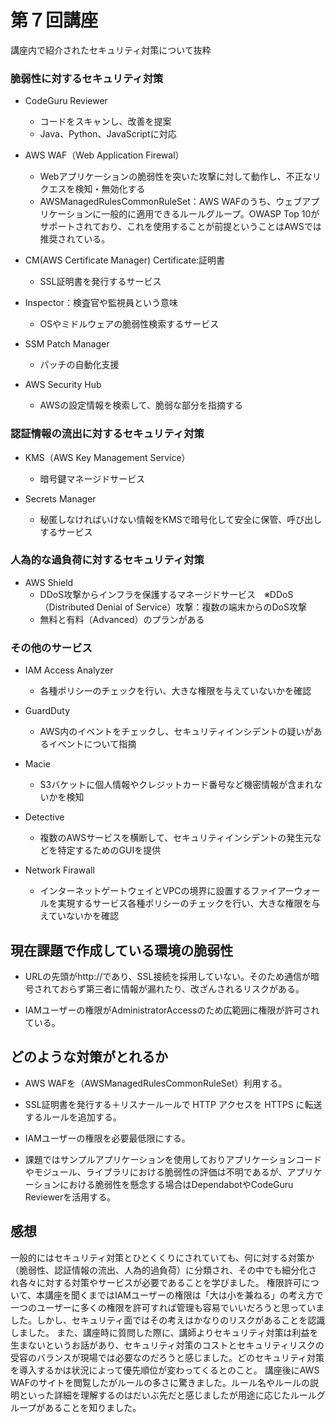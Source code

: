 # 第７回講座
講座内で紹介されたセキュリティ対策について抜粋

### 脆弱性に対するセキュリティ対策

* CodeGuru Reviewer
    * コードをスキャンし、改善を提案
    * Java、Python、JavaScriptに対応

* AWS WAF（Web Application Firewal）
    * Webアプリケーションの脆弱性を突いた攻撃に対して動作し、不正なリクエスを検知・無効化する
    * AWSManagedRulesCommonRuleSet：AWS WAFのうち、ウェブアプリケーションに一般的に適用できるルールグループ。OWASP Top 10がサポートされており、これを使用することが前提ということはAWSでは推奨されている。

* CM(AWS Certificate Manager) Certificate:証明書
    * SSL証明書を発行するサービス

* Inspector：検査官や監視員という意味
    * OSやミドルウェアの脆弱性検索するサービス

* SSM Patch Manager 
    * パッチの自動化支援

* AWS Security Hub
    * AWSの設定情報を検索して、脆弱な部分を指摘する


### 認証情報の流出に対するセキュリティ対策

* KMS（AWS Key Management Service）
    * 暗号鍵マネージドサービス

* Secrets Manager
    * 秘匿しなければいけない情報をKMSで暗号化して安全に保管、呼び出しするサービス

### 人為的な過負荷に対するセキュリティ対策

* AWS Shield
    * DDoS攻撃からインフラを保護するマネージドサービス　※DDoS（Distributed Denial of Service）攻撃：複数の端末からのDoS攻撃
    * 無料と有料（Advanced）のプランがある

### その他のサービス
* IAM Access Analyzer
    * 各種ポリシーのチェックを行い、大きな権限を与えていないかを確認

* GuardDuty
    * AWS内のイベントをチェックし、セキュリティインシデントの疑いがあるイベントについて指摘

* Macie
    * S3バケットに個人情報やクレジットカード番号など機密情報が含まれないかを検知

* Detective
    * 複数のAWSサービスを横断して、セキュリティインシデントの発生元などを特定するためのGUIを提供

* Network Firawall
    * インターネットゲートウェイとVPCの境界に設置するファイアーウォールを実現するサービス各種ポリシーのチェックを行い、大きな権限を与えていないかを確認


## 現在課題で作成している環境の脆弱性
* URLの先頭がhttp://であり、SSL接続を採用していない。そのため通信が暗号されておらず第三者に情報が漏れたり、改ざんされるリスクがある。

* IAMユーザーの権限がAdministratorAccessのため広範囲に権限が許可されている。

## どのような対策がとれるか
* AWS WAFを（AWSManagedRulesCommonRuleSet）利用する。
* SSL証明書を発行する＋リスナールールで HTTP アクセスを HTTPS に転送するルールを追加する。
* IAMユーザーの権限を必要最低限にする。

* 課題ではサンプルアプリケーションを使用しておりアプリケーションコードやモジュール、ライブラリにおける脆弱性の評価は不明であるが、アプリケーションにおける脆弱性を懸念する場合はDependabotやCodeGuru Reviewerを活用する。


## 感想
一般的にはセキュリティ対策とひとくくりにされていても、何に対する対策か（脆弱性、認証情報の流出、人為的過負荷）に分類され、その中でも細分化され各々に対する対策やサービスが必要であることを学びました。
権限許可について、本講座を聞くまではIAMユーザーの権限は「大は小を兼ねる」の考え方で一つのユーザーに多くの権限を許可すれば管理も容易でいいだろうと思っていました。しかし、セキュリティ面ではその考えはかなりのリスクがあることを認識しました。
また、講座時に質問した際に、講師よりセキュリティ対策は利益を生まないというお話があり、セキュリティ対策のコストとセキュリティリスクの受容のバランスが現場では必要なのだろうと感じました。どのセキュリティ対策を導入するかは状況によって優先順位が変わってくるとのこと。
講座後にAWS WAFのサイトを閲覧したがルールの多さに驚きました。ルール名やルールの説明といった詳細を理解するのはだいぶ先だと感じましたが用途に応じたルールグループがあることを知りました。

